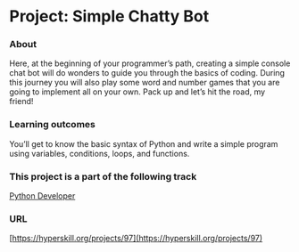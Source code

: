 # Project: Simple Chatty Bot

### About

Here, at the beginning of your programmer’s path, creating a simple console chat bot will do wonders to guide you through the basics of coding. During this journey you will also play some word and number games that you are going to implement all on your own. Pack up and let’s hit the road, my friend!


###  Learning outcomes

You’ll get to know the basic syntax of Python and write a simple program using variables, conditions, loops, and functions.


###  This project is a part of the following track

[Python Developer](https://hyperskill.org/tracks/2)


### URL

[https://hyperskill.org/projects/97](https://hyperskill.org/projects/97)
